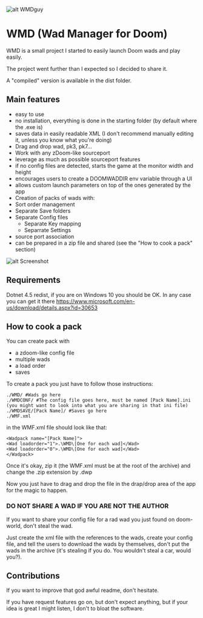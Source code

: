 ![alt WMDguy](https://raw.githubusercontent.com/EricReichenbach/WMD/master/readme/WMDguy.png "WMDguy")

# WMD (Wad Manager for Doom)

WMD is a small  project I started to easily launch Doom wads and play easily.

The project went further than I expected so I decided to share it.

A "compiled" version is available in the dist folder.

## Main features
- easy to use
- no installation, everything is done in the starting folder (by default where the .exe is)
- saves data in easily readable XML (I don't recommend manually editing it, unless you know what you're doing)
- Drag and drop wad, pk3, pk7...
- Work with any zDoom-like sourceport
- leverage as much as possible sourceport features
 - if no config files are detected, starts the game at the monitor width and height
 - encourages users to create a DOOMWADDIR env variable through a UI
 - allows custom launch parameters on top of the ones generated by the app
- Creation of packs of wads with:
 - Sort order management
 - Separate Save folders
 - Separate Config files
   - Separate Key mapping
   - Separrate Settings
 - source port association
 - can be prepared in a zip file and shared (see the "How to cook a pack" section)

![alt Screenshot](https://raw.githubusercontent.com/EricReichenbach/WMD/master/readme/WMD.png "Screenshot")

## Requirements

Dotnet 4.5 redist, if you are on Windows 10 you should be OK. In any case you can get it there https://www.microsoft.com/en-us/download/details.aspx?id=30653

## How to cook a pack
You can create pack with

- a zdoom-like config file
- multiple wads
- a load order
- saves

To create a pack you just have to follow those instructions:

    ./WMD/ #Wads go here
    ./WMDCONF/ #The config file goes here, must be named [Pack Name].ini (you might want to look into what you are sharing in that ini file)
    ./WMDSAVE/[Pack Name]/ #Saves go here
    ./WMF.xml

in the WMF.xml file should look like that:

    <Wadpack name="[Pack Name]">
    <Wad loadorder="1">.\WMD\[One for each wad]</Wad>
    <Wad loadorder="0">.\WMD\[One for each wad]</Wad>
    </Wadpack>

Once it's okay, zip it (the WMF.xml must be at the root of the archive) and change the .zip extension by .dwp

Now you just have to drag and drop the file in the drap/drop area of the app for the magic to happen.

### DO NOT SHARE A WAD IF YOU ARE NOT THE AUTHOR

If you want to share your config file for a rad wad you just found on doom-world, don't steal the wad.

Just create the xml file with the references to the wads, create your config file, and tell the users to download the wads by themselves, don't put the wads in the archive (it's stealing if you do. You wouldn't steal a car, would you?).

## Contributions

If you want to improve that god awful readme, don't hesitate.

If you have request features go on, but don't expect anything, but if your idea is great I might listen, I don't to bloat the software.
